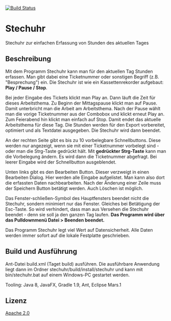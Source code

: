 [![Build Status](https://travis-ci.org/soltaufintel/stechuhr.png?branch=master)](https://travis-ci.org/soltaufintel/stechuhr)

# Stechuhr
Stechuhr zur einfachen Erfassung von Stunden des aktuellen Tages

## Beschreibung

Mit dem Programm Stechuhr kann man für den aktuellen Tag Stunden erfassen.
Man gibt dabei eine Ticketnummer oder sonstigen Begriff (z.B. "Besprechung") ein. Die Stechuhr
ist wie ein Kassettenrekorder aufgebaut: **Play / Pause / Stop**.

Bei jeder Eingabe des Tickets klickt man Play an. Dann läuft die Zeit für dieses Arbeitsthema.
Zu Beginn der Mittagspause klickt man auf Pause. Damit unterbricht man die Arbeit am Arbeitsthema.
Nach der Pause wählt man die vorige Ticketnummer aus der Combobox und klickt erneut Play an.
Zum Feierabend hin klickt man einfach auf Stop. Damit endet das aktuelle Arbeitsthema für diese Tag.
Die Stunden werden für den Export vorbereitet, optimiert und als Textdatei ausgegeben. Die Stechuhr
wird dann beendet.

An der rechten Seite gibt es bis zu 10 vorbelegbare Schnellbuttons. Diese werden nur angezeigt,
wenn sie mit einer Ticketnummer vorbelegt sind - oder man die Strg-Taste gedrückt hält. Mit
**gedrückter Strg-Taste** kann man die Vorbelegung ändern. Es wird dann die Ticketnummer abgefragt.
Bei leerer Eingabe wird der Schnellbutton ausgeblendet.

Unten links gibt es den Bearbeiten Button. Dieser verzweigt in einen Bearbeiten Dialog. Hier
werden alle Eingabe aufgelistet. Man kann also dort die erfassten Daten nachbearbeiten.
Nach der Änderung einer Zeile muss der Speichern Button betätigt werden. Auch Löschen ist möglich.

Das Fenster-schließen-Symbol des Hauptfensters beendet nicht die Stechuhr, sondern minimiert
nur das Fenster. Gleiches bei Betätigung der Esc-Taste. So wird verhindert, dass man aus Versehen
die Stechuhr beendet - denn sie soll ja den ganzen Tag laufen. **Das Programm wird über das Pulldownmenü
Datei > Beenden beendet.**

Das Programm Stechuhr legt viel Wert auf Datensicherheit. Alle Daten werden immer sofort auf die
lokale Festplatte geschrieben.

## Build und Ausführung

Ant-Datei build.xml (Taget build) ausführen. Die ausführbare Anwendung liegt dann im Ordner stechuhr/build/install/stechuhr
und kann mit bin/stechuhr.bat auf einem Windows-PC gestartet werden.

Tooling: Java 8, JavaFX, Gradle 1.9, Ant, Eclipse Mars.1

## Lizenz

[Apache 2.0](http://www.apache.org/licenses/LICENSE-2.0)
